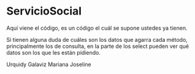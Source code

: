 # ServicioSocial

Aquí viene el código, es un código el cuál se supone ustedes ya tienen.

Si tienen alguna duda de cuáles son los datos que agarra cada método, principalmente los de consulta, en la parte de
los select pueden ver qué datos son los que les están pidiendo.

Urquidy Galaviz Mariana Joseline


